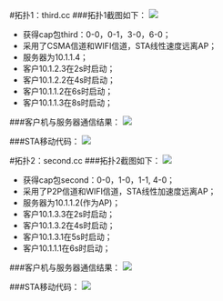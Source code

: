 #拓扑1：third.cc
###拓扑1截图如下：
![](http://ww3.sinaimg.cn/mw1024/005Cglysgw1f55k2yz0vcj31860ihjw8.jpg)

*  获得cap包third：0-0，0-1，3-0，6-0；
*  采用了CSMA信道和WIFI信道，STA线性速度远离AP；
*  服务器为10.1.1.4；
*  客户10.1.2.3在2s时启动；
*  客户10.1.2.2在4s时启动；
*  客户10.1.1.2在6s时启动；
*  客户10.1.1.3在8s时启动；

###客户机与服务器通信结果：
![](http://ww2.sinaimg.cn/mw1024/005Cglysgw1f55k2wr3gij30od0c6aj7.jpg)

###STA移动代码：
![](http://ww3.sinaimg.cn/mw1024/005Cglysgw1f5fx1vlyekj30qu09swi7.jpg)

 
#拓扑2：second.cc
###拓扑2截图如下： 
![](http://ww4.sinaimg.cn/mw1024/005Cglysgw1f55k309988j30ti0ix780.jpg)

*  获得cap包second：0-0，1-0，1-1, 4-0；
*  采用了P2P信道和WIFI信道，STA线性加速度远离AP；
*  服务器为10.1.1.2(作为AP)；
*  客户10.1.3.3在2s时启动；
*  客户10.1.3.2在4s时启动；
*  客户10.1.3.1在5s时启动；
*  客户10.1.1.1在6s时启动；

###客户机与服务器通信结果：
![](http://ww1.sinaimg.cn/mw1024/005Cglysgw1f55k2xsa5qj30nm0dmwnb.jpg)

###STA移动代码：
![](http://ww2.sinaimg.cn/mw1024/005Cglysgw1f5fx241awuj30sr0a5jve.jpg)
